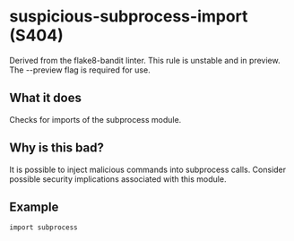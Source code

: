 # suspicious-subprocess-import (S404)
Derived from the flake8-bandit linter.
This rule is unstable and in preview. The --preview flag is required for use.
## What it does
Checks for imports of the subprocess module.
## Why is this bad?
It is possible to inject malicious commands into subprocess calls. Consider
possible security implications associated with this module.
## Example
```
import subprocess
```